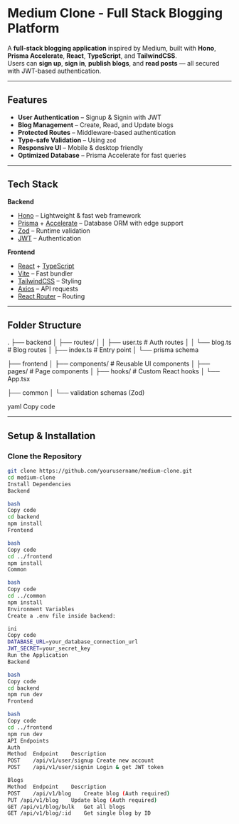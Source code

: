 # Medium Clone - Full Stack Blogging Platform

A **full-stack blogging application** inspired by Medium, built with **Hono**, **Prisma Accelerate**, **React**, **TypeScript**, and **TailwindCSS**.  
Users can **sign up**, **sign in**, **publish blogs**, and **read posts** — all secured with JWT-based authentication.

---

## Features

- **User Authentication** – Signup & Signin with JWT
- **Blog Management** – Create, Read, and Update blogs
- **Protected Routes** – Middleware-based authentication
- **Type-safe Validation** – Using `zod`
- **Responsive UI** – Mobile & desktop friendly
- **Optimized Database** – Prisma Accelerate for fast queries

---

## Tech Stack

**Backend**
- [Hono](https://hono.dev/) – Lightweight & fast web framework
- [Prisma](https://www.prisma.io/) + [Accelerate](https://www.prisma.io/accelerate) – Database ORM with edge support
- [Zod](https://zod.dev/) – Runtime validation
- [JWT](https://jwt.io/) – Authentication

**Frontend**
- [React](https://reactjs.org/) + [TypeScript](https://www.typescriptlang.org/)
- [Vite](https://vitejs.dev/) – Fast bundler
- [TailwindCSS](https://tailwindcss.com/) – Styling
- [Axios](https://axios-http.com/) – API requests
- [React Router](https://reactrouter.com/) – Routing

---

## Folder Structure

.
├── backend
│ ├── routes/
│ │ ├── user.ts # Auth routes
│ │ └── blog.ts # Blog routes
│ ├── index.ts # Entry point
│ └── prisma schema

├── frontend
│ ├── components/ # Reusable UI components
│ ├── pages/ # Page components
│ ├── hooks/ # Custom React hooks
│ └── App.tsx

├── common
│ └── validation schemas (Zod)

yaml
Copy code

---

## Setup & Installation

### Clone the Repository
```bash
git clone https://github.com/yourusername/medium-clone.git
cd medium-clone
Install Dependencies
Backend

bash
Copy code
cd backend
npm install
Frontend

bash
Copy code
cd ../frontend
npm install
Common

bash
Copy code
cd ../common
npm install
Environment Variables
Create a .env file inside backend:

ini
Copy code
DATABASE_URL=your_database_connection_url
JWT_SECRET=your_secret_key
Run the Application
Backend

bash
Copy code
cd backend
npm run dev
Frontend

bash
Copy code
cd ../frontend
npm run dev
API Endpoints
Auth
Method	Endpoint	Description
POST	/api/v1/user/signup	Create new account
POST	/api/v1/user/signin	Login & get JWT token

Blogs
Method	Endpoint	Description
POST	/api/v1/blog	Create blog (Auth required)
PUT	/api/v1/blog	Update blog (Auth required)
GET	/api/v1/blog/bulk	Get all blogs
GET	/api/v1/blog/:id	Get single blog by ID
